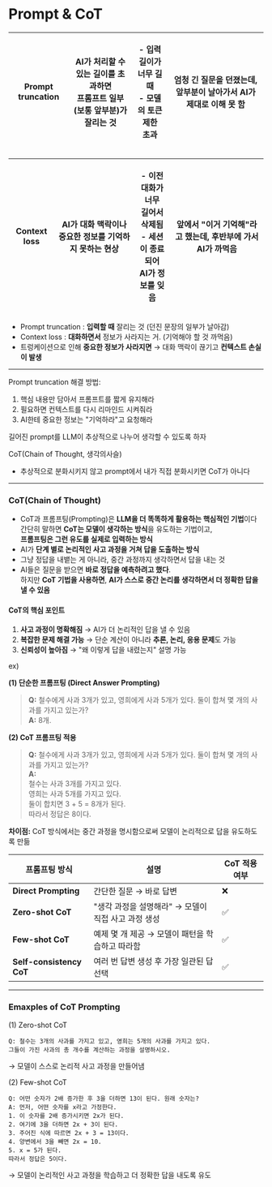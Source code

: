 # Prompt & CoT

| Prompt truncation | <p>AI가 처리할 수 있는 길이를 초과하면<br><strong>프롬프트 일부(보통 앞부분)가 잘리는 것</strong></p> | <p>- 입력 길이가 <br>   너무 길 때<br>- 모델의 토큰 제한 <br>   초과</p> | 엄청 긴 질문을 던졌는데, 앞부분이 날아가서 AI가 제대로 이해 못 함 |
| ----------------- | ----------------------------------------------------------------------- | ------------------------------------------------------ | --------------------------------------- |

| Context loss | AI가 대화 맥락이나 중요한 정보를 **기억하지 못하는 현상** | <p>- 이전 대화가 너무 <br>   길어서 삭제됨<br>- 세션이 종료되어 <br>   AI가 정보를 잊음</p> | 앞에서 "이거 기억해"라고 했는데, 후반부에 가서 AI가 까먹음 |
| ------------ | ----------------------------------- | ----------------------------------------------------------------- | ----------------------------------- |

* Prompt truncation : **입력할 때** 잘리는 것 (던진 문장의 일부가 날아감)
* Context loss : **대화하면서** 정보가 사라지는 거. (기억해야 할 것 까먹음)
* 트렁케이션으로 인해 **중요한 정보가 사라지면** → 대화 맥락이 끊기고 **컨텍스트 손실이 발생**

***

Prompt truncation 해결 방법:

1. 핵심 내용만 담아서 프롬프트를 짧게 유지해라
2. 필요하면 컨텍스트를 다시 리마인드 시켜줘라
3. AI한테 중요한 정보는 "기억하라"고 요청해라

길어진 prompt를 LLM이 추상적으로 나누어 생각할 수 있도록 하자

CoT(Chain of Thought, 생각의사슬)

* 추상적으로 분화시키지 않고 prompt에서 내가 직접 분화시키면 CoT가 아니다

***

### CoT(Chain of Thought)

* CoT과 프롬프팅(Prompting)은 **LLM을 더 똑똑하게 활용하는 핵심적인 기법**이다\
  간단히 말하면 **CoT는 모델이 생각하는 방식**을 유도하는 기법이고, \
  **프롬프팅은 그런 유도를 실제로 입력하는 방식**
* AI가 **단계 별로 논리적인 사고 과정을 거쳐 답을 도출하는 방식**
* 그냥 정답을 내뱉는 게 아니라, 중간 과정까지 생각하면서 답을 내는 것
* AI들은 질문을 받으면 **바로 정답을 예측하려고 했다**.\
  하지만 **CoT 기법을 사용하면**, **AI가 스스로 중간 논리를 생각하면서 더 정확한 답을 낼 수 있음**

#### CoT의 핵심 포인트

1. **사고 과정이 명확해짐** → AI가 더 논리적인 답을 낼 수 있음
2. **복잡한 문제 해결 가능** → 단순 계산이 아니라 **추론, 논리, 응용 문제**도 가능
3. **신뢰성이 높아짐** → "왜 이렇게 답을 내렸는지" 설명 가능

ex)

**(1) 단순한 프롬프팅 (Direct Answer Prompting)**

> **Q:** 철수에게 사과 3개가 있고, 영희에게 사과 5개가 있다. 둘이 합쳐 몇 개의 사과를 가지고 있는가?\
> **A:** 8개.

**(2) CoT 프롬프팅 적용**

> **Q:** 철수에게 사과 3개가 있고, 영희에게 사과 5개가 있다. 둘이 합쳐 몇 개의 사과를 가지고 있는가?\
> **A:**\
> 철수는 사과 3개를 가지고 있다.\
> 영희는 사과 5개를 가지고 있다.\
> 둘이 합치면 3 + 5 = 8개가 된다.\
> 따라서 정답은 8이다.

**차이점:** CoT 방식에서는 중간 과정을 명시함으로써 모델이 논리적으로 답을 유도하도록 만듦

| **프롬프팅 방식**              | **설명**                          | **CoT 적용 여부** |
| ------------------------ | ------------------------------- | ------------- |
| **Direct Prompting**     | 간단한 질문 → 바로 답변                  | ❌             |
| **Zero-shot CoT**        | "생각 과정을 설명해라" → 모델이 직접 사고 과정 생성 | ✅             |
| **Few-shot CoT**         | 예제 몇 개 제공 → 모델이 패턴을 학습하고 따라함    | ✅             |
| **Self-consistency CoT** | 여러 번 답변 생성 후 가장 일관된 답 선택        | ✅             |

***

### Emaxples of CoT Prompting

(1) Zero-shot CoT

```
Q: 철수는 3개의 사과를 가지고 있고, 영희는 5개의 사과를 가지고 있다. 
그들이 가진 사과의 총 개수를 계산하는 과정을 설명하시오.
```

→ 모델이 스스로 논리적 사고 과정을 만들어냄



(2) Few-shot CoT

```
Q: 어떤 숫자가 2배 증가한 후 3을 더하면 13이 된다. 원래 숫자는?
A: 먼저, 어떤 숫자를 x라고 가정한다.
1. 이 숫자를 2배 증가시키면 2x가 된다.
2. 여기에 3을 더하면 2x + 3이 된다.
3. 주어진 식에 따르면 2x + 3 = 13이다.
4. 양변에서 3을 빼면 2x = 10.
5. x = 5가 된다.
따라서 정답은 5이다.
```

→ 모델이 논리적인 사고 과정을 학습하고 더 정확한 답을 내도록 유도


